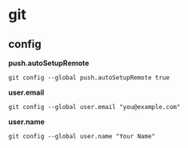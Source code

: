 # git

## config

**push.autoSetupRemote**
```
git config --global push.autoSetupRemote true
```

**user.email**
```
git config --global user.email "you@example.com"
```

**user.name**
```
git config --global user.name "Your Name"
```
